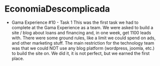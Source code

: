 # EconomiaDescomplicada

* Gama Experience #10 - Task 1
This was the first task we had to complete at the Gama Experience as a team. We were asked to build a site / blog about loans and financing and, in one week, get 1100 leads with. There were some ground rules, like a limit we could spend on ads, and other marketing stuff. The main restriction for the technology team was that we could NOT use any blog platform (wordpress, joomla, etc.) to build the site on. We did it, it is not perfect, but we earned the first place.
